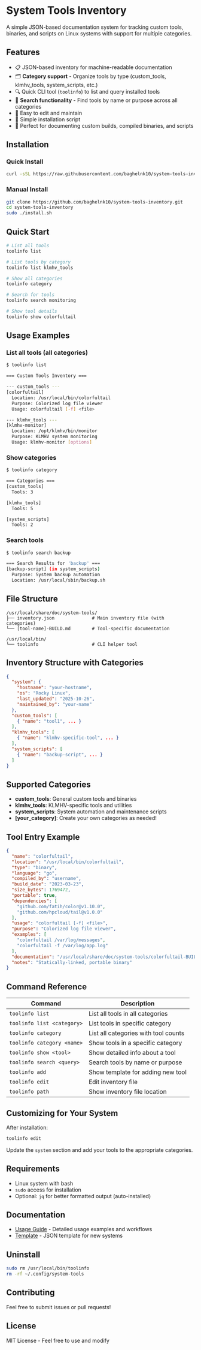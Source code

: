 # System Tools Inventory

A simple JSON-based documentation system for tracking custom tools, binaries, and scripts on Linux systems with support for multiple categories.

## Features

- 📋 JSON-based inventory for machine-readable documentation
- 🗂️ **Category support** - Organize tools by type (custom_tools, klmhv_tools, system_scripts, etc.)
- 🔍 Quick CLI tool (`toolinfo`) to list and query installed tools
- 🔎 **Search functionality** - Find tools by name or purpose across all categories
- 📝 Easy to edit and maintain
- 🚀 Simple installation script
- 💼 Perfect for documenting custom builds, compiled binaries, and scripts

## Installation

### Quick Install
```bash
curl -sSL https://raw.githubusercontent.com/baghelnk10/system-tools-inventory/main/quick-install.sh | sudo bash
```

### Manual Install
```bash
git clone https://github.com/baghelnk10/system-tools-inventory.git
cd system-tools-inventory
sudo ./install.sh
```

## Quick Start

```bash
# List all tools
toolinfo list

# List tools by category
toolinfo list klmhv_tools

# Show all categories
toolinfo category

# Search for tools
toolinfo search monitoring

# Show tool details
toolinfo show colorfultail
```

## Usage Examples

### List all tools (all categories)
```bash
$ toolinfo list

=== Custom Tools Inventory ===

--- custom_tools ---
[colorfultail]
  Location: /usr/local/bin/colorfultail
  Purpose: Colorized log file viewer
  Usage: colorfultail [-f] <file>

--- klmhv_tools ---
[klmhv-monitor]
  Location: /opt/klmhv/bin/monitor
  Purpose: KLMHV system monitoring
  Usage: klmhv-monitor [options]
```

### Show categories
```bash
$ toolinfo category

=== Categories ===
[custom_tools]
  Tools: 3

[klmhv_tools]
  Tools: 5

[system_scripts]
  Tools: 2
```

### Search tools
```bash
$ toolinfo search backup

=== Search Results for 'backup' ===
[backup-script] (in system_scripts)
  Purpose: System backup automation
  Location: /usr/local/sbin/backup.sh
```

## File Structure

```
/usr/local/share/doc/system-tools/
├── inventory.json              # Main inventory file (with categories)
└── [tool-name]-BUILD.md        # Tool-specific documentation

/usr/local/bin/
└── toolinfo                    # CLI helper tool
```

## Inventory Structure with Categories

```json
{
  "system": {
    "hostname": "your-hostname",
    "os": "Rocky Linux",
    "last_updated": "2025-10-26",
    "maintained_by": "your-name"
  },
  "custom_tools": [
    { "name": "tool1", ... }
  ],
  "klmhv_tools": [
    { "name": "klmhv-specific-tool", ... }
  ],
  "system_scripts": [
    { "name": "backup-script", ... }
  ]
}
```

## Supported Categories

- **custom_tools**: General custom tools and binaries
- **klmhv_tools**: KLMHV-specific tools and utilities
- **system_scripts**: System automation and maintenance scripts
- **[your_category]**: Create your own categories as needed!

## Tool Entry Example

```json
{
  "name": "colorfultail",
  "location": "/usr/local/bin/colorfultail",
  "type": "binary",
  "language": "go",
  "compiled_by": "username",
  "build_date": "2023-03-23",
  "size_bytes": 1769472,
  "portable": true,
  "dependencies": [
    "github.com/fatih/color@v1.10.0",
    "github.com/hpcloud/tail@v1.0.0"
  ],
  "usage": "colorfultail [-f] <file>",
  "purpose": "Colorized log file viewer",
  "examples": [
    "colorfultail /var/log/messages",
    "colorfultail -f /var/log/app.log"
  ],
  "documentation": "/usr/local/share/doc/system-tools/colorfultail-BUILD.md",
  "notes": "Statically-linked, portable binary"
}
```

## Command Reference

| Command | Description |
|---------|-------------|
| `toolinfo list` | List all tools in all categories |
| `toolinfo list <category>` | List tools in specific category |
| `toolinfo category` | List all categories with tool counts |
| `toolinfo category <name>` | Show tools in a specific category |
| `toolinfo show <tool>` | Show detailed info about a tool |
| `toolinfo search <query>` | Search tools by name or purpose |
| `toolinfo add` | Show template for adding new tool |
| `toolinfo edit` | Edit inventory file |
| `toolinfo path` | Show inventory file location |

## Customizing for Your System

After installation:

```bash
toolinfo edit
```

Update the `system` section and add your tools to the appropriate categories.

## Requirements

- Linux system with bash
- `sudo` access for installation
- Optional: `jq` for better formatted output (auto-installed)

## Documentation

- [Usage Guide](USAGE.md) - Detailed usage examples and workflows
- [Template](inventory-template.json) - JSON template for new systems

## Uninstall

```bash
sudo rm /usr/local/bin/toolinfo
rm -rf ~/.config/system-tools
```

## Contributing

Feel free to submit issues or pull requests!

## License

MIT License - Feel free to use and modify
